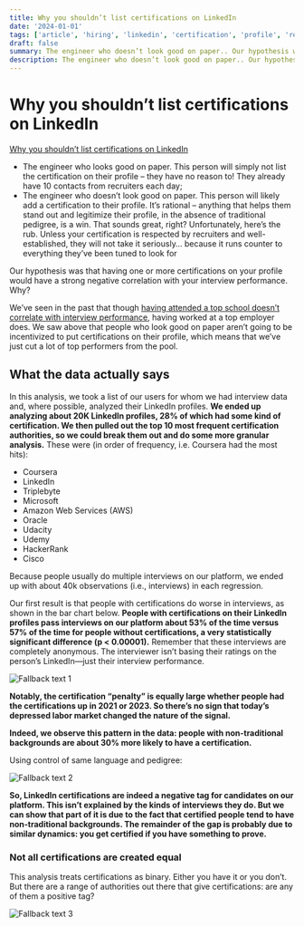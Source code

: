 ```yaml
---
title: Why you shouldn’t list certifications on LinkedIn
date: '2024-01-01'
tags: ['article', 'hiring', 'linkedin', 'certification', 'profile', 'read', 'withResume']
draft: false
summary: The engineer who doesn’t look good on paper.. Our hypothesis was that having one or more certifications on your profile would have a strong negative correlation with your interview performance.. We sa...
description: The engineer who doesn’t look good on paper.. Our hypothesis was that having one or more certifications on your profile would have a strong negative correlation with your interview performance.. We sa...
---
```


# Why you shouldn’t list certifications on LinkedIn

[Why you shouldn’t list certifications on LinkedIn](https://interviewing.io/blog/why-you-shouldnt-list-certifications-on-linkedIn)

- The engineer who looks good on paper. This person will simply not list the certification on their profile – they have no reason to! They already have 10 contacts from recruiters each day;
- The engineer who doesn’t look good on paper. This person will likely add a certification to their profile. It’s rational – anything that helps them stand out and legitimize their profile, in the absence of traditional pedigree, is a win. That sounds great, right? Unfortunately, here’s the rub. Unless your certification is respected by recruiters and well-established, they will not take it seriously… because it runs counter to everything they’ve been tuned to look for

Our hypothesis was that having one or more certifications on your profile would have a strong negative correlation with your interview performance. Why?

We’ve seen in the past that though [having attended a top school doesn’t correlate with interview performance](https://interviewing.io/blog/we-looked-at-how-a-thousand-college-students-performed-in-technical-interviews-to-see-if-where-they-went-to-school-mattered-it-didnt), having worked at a top employer does. We saw above that people who look good on paper aren’t going to be incentivized to put certifications on their profile, which means that we’ve just cut a lot of top performers from the pool.

## What the data actually says

In this analysis, we took a list of our users for whom we had interview data and, where possible, analyzed their LinkedIn profiles. **We ended up analyzing about 20K LinkedIn profiles, 28% of which had some kind of certification. We then pulled out the top 10 most frequent certification authorities, so we could break them out and do some more granular analysis.** These were (in order of frequency, i.e. Coursera had the most hits):

-   Coursera
-   LinkedIn
-   Triplebyte
-   Microsoft
-   Amazon Web Services (AWS)
-   Oracle
-   Udacity
-   Udemy
-   HackerRank
-   Cisco

Because people usually do multiple interviews on our platform, we ended up with about 40k observations (i.e., interviews) in each regression.

Our first result is that people with certifications do worse in interviews, as shown in the bar chart below. **People with certifications on their LinkedIn profiles pass interviews on our platform about 53% of the time versus 57% of the time for people without certifications, a very statistically significant difference (p < 0.00001).** Remember that these interviews are completely anonymous. The interviewer isn’t basing their ratings on the person’s LinkedIn—just their interview performance.

![Fallback text 1](/static/assets/pasted-image-20230331125812.png)

**Notably, the certification “penalty” is equally large whether people had the certifications up in 2021 or 2023. So there’s no sign that today’s depressed labor market changed the nature of the signal.**

**Indeed, we observe this pattern in the data: people with non-traditional backgrounds are about 30% more likely to have a certification.**

Using control of same language and pedigree:

![Fallback text 2](/static/assets/pasted-image-20230331130348.png)

**So, LinkedIn certifications are indeed a negative tag for candidates on our platform. This isn’t explained by the kinds of interviews they do. But we can show that part of it is due to the fact that certified people tend to have non-traditional backgrounds. The remainder of the gap is probably due to similar dynamics: you get certified if you have something to prove.**

### Not all certifications are created equal

This analysis treats certifications as binary. Either you have it or you don’t. But there are a range of authorities out there that give certifications: are any of them a positive tag?

![Fallback text 3](/static/assets/pasted-image-20230331130530.png)